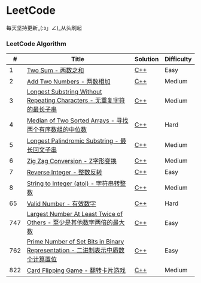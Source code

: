 LeetCode
========
每天坚持更新_(:з」∠)_从头刷起

### LeetCode Algorithm

| # | Title | Solution | Difficulty |
|---| ----- | -------- | ---------- |
|1|[Two Sum - 两数之和](https://leetcode.com/problems/two-sum/) | [C++](./algorithms/cpp/0001_TwoSum/)|Easy|
|2|[Add Two Numbers - 两数相加](https://leetcode.com/problems/add-two-numbers/) | [C++](./algorithms/cpp/0002_AddTwoNumbers/)|Medium||
|3|[Longest Substring Without Repeating Characters - 无重复字符的最长子串](https://leetcode.com/problems/longest-substring-without-repeating-characters/)|[C++](./algorithms/cpp/0003_LongestSubstringWithoutRepeatingCharacters/)|Medium|
|4|[Median of Two Sorted Arrays - 寻找两个有序数组的中位数](https://leetcode.com/problems/median-of-two-sorted-arrays/)|[C++](./algorithms/cpp/0004_MedianofTwoSortedArrays/)|Hard|
|5|[Longest Palindromic Substring - 最长回文子串](https://leetcode.com/problems/longest-palindromic-substring/)|[C++](./algorithms/cpp/0005_LongestPalindromicSubstring/)|Medium|
|6|[Zig Zag Conversion - Z字形变换](https://leetcode.com/problems/zigzag-conversion/)|[C++](./algorithms/cpp/0006_ZigZagConversion/)|Medium|
|7|[Reverse Integer - 整数反转](https://leetcode.com/problems/reverse-integer/)|[C++](./algorithms/cpp/0007_ReverseInteger/)|Easy|
|8|[String to Integer (atoi) - 字符串转整数](https://leetcode.com/problems/string-to-integer-atoi/)|[C++](./algorithms/cpp/0008_StringtoInteger%20(atoi)/)|Medium|
|65|[Valid Number - 有效数字](https://leetcode.com/problems/valid-number/)|[C++](./algorithms/cpp/0065_ValidNumber/)|Hard|
|747|[Largest Number At Least Twice of Others - 至少是其他数字两倍的最大数](https://leetcode.com/problems/largest-number-at-least-twice-of-others/)|[C++](./algorithms/cpp/0747_LargestNumberAtLeastTwiceofOthers/)|Easy|
|762|[Prime Number of Set Bits in Binary Representation - 二进制表示中质数个计算置位](https://leetcode.com/problems/prime-number-of-set-bits-in-binary-representation/)|[C++](./algorithms/cpp/0762_PrimeNumberofSetBitsinBinaryRepresentation/)|Easy|
|822|[Card Flipping Game - 翻转卡片游戏](https://leetcode.com/problems/card-flipping-game/)|[C++](./algorithms/cpp/0822_CardFlippingGame/)|Medium|

